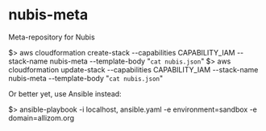 # nubis-meta
Meta-repository for Nubis

$> aws cloudformation create-stack --capabilities CAPABILITY_IAM --stack-name nubis-meta --template-body "`cat nubis.json`"
$> aws cloudformation update-stack --capabilities CAPABILITY_IAM --stack-name nubis-meta --template-body "`cat nubis.json`"

Or better yet, use Ansible instead:

$> ansible-playbook -i localhost, ansible.yaml -e environment=sandbox -e domain=allizom.org

